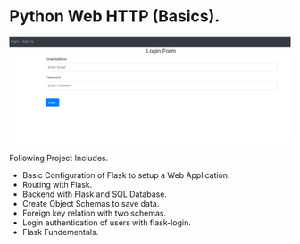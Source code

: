 # Python Web HTTP (Basics).

![GitHub Logo](read-me-image.png)

Following Project Includes.
- Basic Configuration of Flask to setup a Web Application.
- Routing with Flask.
- Backend with Flask and SQL Database.
- Create Object Schemas to save data.
- Foreign key relation with two schemas.
- Login authentication of users with flask-login.
- Flask Fundementals.

